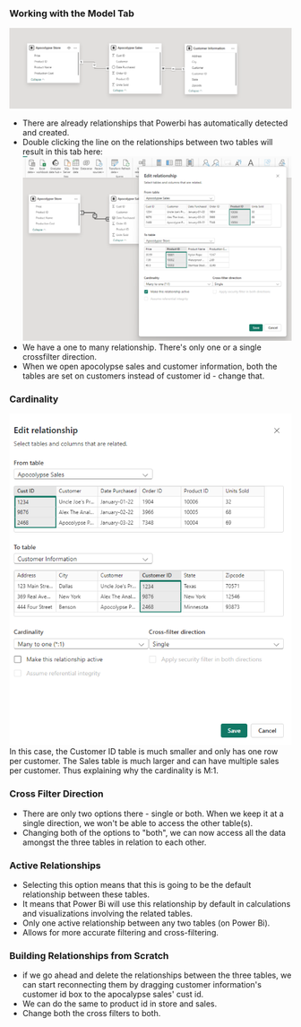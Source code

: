 ### Working with the Model Tab
![alt text](images\image.png)
- There are already relationships that Powerbi has automatically detected and created. 
-  Double clicking the line on the relationships between two tables will result in this tab here:
![alt text](images\image-1.png)
- We have a one to many relationship. There's only one or a single crossfilter direction. 
- When we open apocolypse sales and customer information, both the tables are set on customers instead of customer id - change that.

### Cardinality
![alt text](images\image-2.png)
In this case, the Customer ID table is much smaller and only has one row per customer. The Sales table is much larger and can have multiple sales per customer. Thus explaining why the cardinality is M:1.

### Cross Filter Direction
- There are only two options there - single or both. When we keep it at a single direction, we won't be able to access the other table(s). 
- Changing both of the options to "both", we can now access all the data amongst the three tables in relation to each other.

### Active Relationships
- Selecting this option means that this is going to be the default relationship between these tables. 
- It means that Power Bi will use this relationship by default in calculations and visualizations involving the related tables. 
- Only one active relationship between any two tables (on Power Bi).
- Allows for more accurate filtering and cross-filtering. 

### Building Relationships from Scratch
- if we go ahead and delete the relationships between the three tables, we can start reconnecting them by dragging customer information's customer id box to the apocalypse sales' cust id. 
- We can do the same to product id in store and sales.
- Change both the cross filters to both.